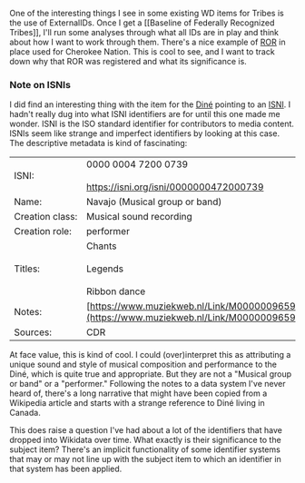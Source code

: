 One of the interesting things I see in some existing WD items for Tribes is the use of ExternalIDs. Once I get a [[Baseline of Federally Recognized Tribes]], I'll run some analyses through what all IDs are in play and think about how I want to work through them. There's a nice example of [ROR](https://ror.org/00p23dy23) in place used for Cherokee Nation. This is cool to see, and I want to track down why that ROR was registered and what its significance is.

### Note on ISNIs
I did find an interesting thing with the item for the [Diné](https://www.wikidata.org/wiki/Q108266) pointing to an [ISNI](https://isni.org/isni/0000000472000739). I hadn't really dug into what ISNI identifiers are for until this one made me wonder. ISNI is the ISO standard identifier for contributors to media content. ISNIs seem like strange and imperfect identifiers by looking at this case. The descriptive metadata is kind of fascinating:

|   |   |
|---|---|
|ISNI:|0000 0004 7200 0739<br><br>https://isni.org/isni/0000000472000739|
|Name:|Navajo (Musical group or band)|
|Creation class:|Musical sound recording|
|Creation role:|performer|
|Titles:|Chants<br><br>Legends<br><br>Ribbon dance|
|Notes:|[https://www.muziekweb.nl/Link/M00000096591](https://www.muziekweb.nl/Link/M00000096591)|
|Sources:|CDR|

At face value, this is kind of cool. I could (over)interpret this as attributing a unique sound and style of musical composition and performance to the Diné, which is quite true and appropriate. But they are not a "Musical group or band" or a "performer." Following the notes to a data system I've never heard of, there's a long narrative that might have been copied from a Wikipedia article and starts with a strange reference to Diné living in Canada.

This does raise a question I've had about a lot of the identifiers that have dropped into Wikidata over time. What exactly is their significance to the subject item? There's an implicit functionality of some identifier systems that may or may not line up with the subject item to which an identifier in that system has been applied.